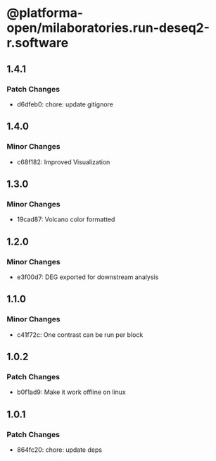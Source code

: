 # @platforma-open/milaboratories.run-deseq2-r.software

## 1.4.1

### Patch Changes

- d6dfeb0: chore: update gitignore

## 1.4.0

### Minor Changes

- c68f182: Improved Visualization

## 1.3.0

### Minor Changes

- 19cad87: Volcano color formatted

## 1.2.0

### Minor Changes

- e3f00d7: DEG exported for downstream analysis

## 1.1.0

### Minor Changes

- c41f72c: One contrast can be run per block

## 1.0.2

### Patch Changes

- b0f1ad9: Make it work offline on linux

## 1.0.1

### Patch Changes

- 864fc20: chore: update deps
